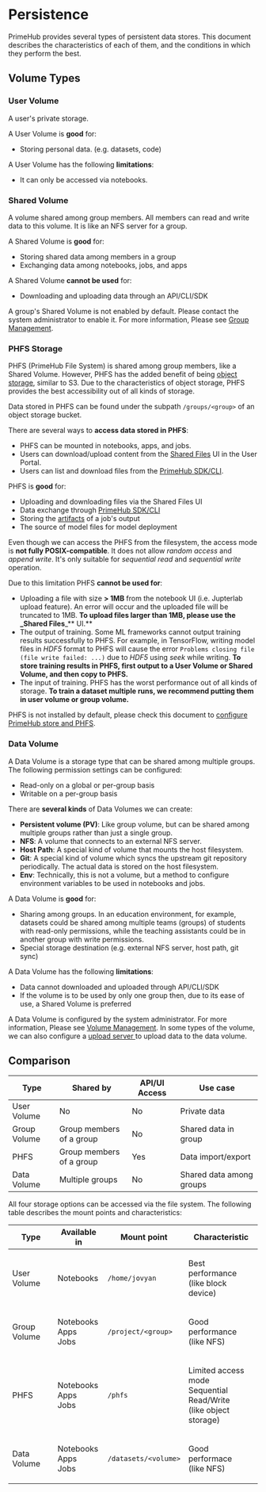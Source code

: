 # Persistence

PrimeHub provides several types of persistent data stores. This document describes the characteristics of each of them, and the conditions in which they perform the best.

## Volume Types

### User Volume

A user's private storage.

A User Volume is **good** for:

* Storing personal data. (e.g. datasets, code)

A User Volume has the following **limitations**:

* It can only be accessed via notebooks.

### Shared Volume

A volume shared among group members. All members can read and write data to this volume. It is like an NFS server for a group.

A Shared Volume is **good** for:

* Storing shared data among members in a group
* Exchanging data among notebooks, jobs, and apps

A Shared Volume **cannot be used** for:

* Downloading and uploading data through an API/CLI/SDK

A group's Shared Volume is not enabled by default. Please contact the system administrator to enable it. For more information, Please see [Group Management](../../administrator-guide/group-management.md).

### PHFS Storage

PHFS (PrimeHub File System) is shared among group members, like a Shared Volume. However, PHFS has the added benefit of being [object storage](https://en.wikipedia.org/wiki/Object\_storage), similar to S3. Due to the characteristics of object storage, PHFS provides the best accessibility out of all kinds of storage.

Data stored in PHFS can be found under the subpath `/groups/<group>` of an object storage bucket.

There are several ways to **access data stored in PHFS**:

* PHFS can be mounted in notebooks, apps, and jobs.
* Users can download/upload content from the [Shared Files](../../user-guide/shared-files.md) UI in the User Portal.
* Users can list and download files from the [PrimeHub SDK/CLI](https://github.com/infuseai/primehub-python-sdk).

PHFS is **good** for:

* Uploading and downloading files via the Shared Files UI
* Data exchange through [PrimeHub SDK/CLI](https://github.com/infuseai/primehub-python-sdk)
* Storing the [artifacts](../../user-guide/jobs-recurring-jobs/job-artifacts.md) of a job's output
* The source of model files for model deployment

Even though we can access the PHFS from the filesystem, the access mode is **not fully POSIX-compatible**. It does not allow _random access_ and _append write_. It's only suitable for _sequential read_ and _sequential write_ operation.

Due to this limitation PHFS **cannot be used for**:

* Uploading a file with size **> 1MB** from the notebook UI (i.e. Jupterlab upload feature). An error will occur and the uploaded file will be truncated to 1MB. **To upload files larger than 1MB, please use the \_Shared Files**\_\*\* UI.\*\*
* The output of training. Some ML frameworks cannot output training results successfully to PHFS. For example, in TensorFlow, writing model files in _HDF5_ format to PHFS will cause the error `Problems closing file (file write failed: ...)` due to _HDF5_ using _seek_ while writing. **To store training results in PHFS, first output to a User Volume or Shared Volume, and then copy to PHFS.**
* The input of training. PHFS has the worst performance out of all kinds of storage. **To train a dataset multiple runs, we recommend putting them in user volume or group volume.**

PHFS is not installed by default, please check this document to [configure PrimeHub store and PHFS](../../technology/concept/broken-reference/).

### Data Volume

A Data Volume is a storage type that can be shared among multiple groups. The following permission settings can be configured:

* Read-only on a global or per-group basis
* Writable on a per-group basis

There are **several kinds** of Data Volumes we can create:

* **Persistent volume (PV)**: Like group volume, but can be shared among multiple groups rather than just a single group.
* **NFS**: A volume that connects to an external NFS server.
* **Host Path**: A special kind of volume that mounts the host filesystem.
* **Git**: A special kind of volume which syncs the upstream git repository periodically. The actual data is stored on the host filesystem.
* **Env**: Technically, this is not a volume, but a method to configure environment variables to be used in notebooks and jobs.

A Data Volume is **good** for:

* Sharing among groups. In an education environment, for example, datasets could be shared among multiple teams (groups) of students with read-only permissions, while the teaching assistants could be in another group with write permissions.
* Special storage destination (e.g. external NFS server, host path, git sync)

A Data Volume has the following **limitations**:

* Data cannot downloaded and uploaded through API/CLI/SDK
* If the volume is to be used by only one group then, due to its ease of use, a Shared Volume is preferred

A Data Volume is configured by the system administrator. For more information, Please see [Volume Management](../../administrator-guide/volume-management/). In some types of the volume, we can also configure a [upload server ](../../administrator-guide/volume-management/upload-server.md)to upload data to the data volume.

## Comparison

| Type         | Shared by                | API/UI Access | Use case                 |
| ------------ | ------------------------ | ------------- | ------------------------ |
| User Volume  | No                       | No            | Private data             |
| Group Volume | Group members of a group | No            | Shared data in group     |
| PHFS         | Group members of a group | Yes           | Data import/export       |
| Data Volume  | Multiple groups          | No            | Shared data among groups |

All four storage options can be accessed via the file system. The following table describes the mount points and characteristics:

| Type         | Available in                     | Mount point          | Characteristic                                                               |
| ------------ | -------------------------------- | -------------------- | ---------------------------------------------------------------------------- |
| User Volume  | Notebooks                        | `/home/jovyan`       | <p>Best performance<br>(like block device)</p>                               |
| Group Volume | <p>Notebooks<br>Apps<br>Jobs</p> | `/project/<group>`   | <p>Good performance<br>(like NFS)</p>                                        |
| PHFS         | <p>Notebooks<br>Apps<br>Jobs</p> | `/phfs`              | <p>Limited access mode<br>Sequential Read/Write<br>(like object storage)</p> |
| Data Volume  | <p>Notebooks<br>Apps<br>Jobs</p> | `/datasets/<volume>` | <p>Good performace<br>(like NFS)</p>                                         |
